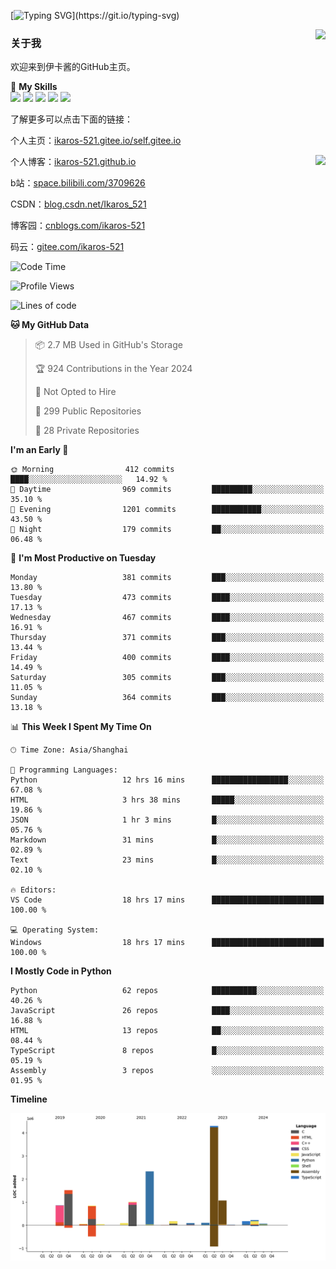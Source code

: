 [![Typing SVG](https://readme-typing-svg.herokuapp.com?size=25&duration=3000&color=8C43EA&vCenter=true&width=200&height=40&lines=Hi+Welcome+%F0%9F%91%8B%F0%9F%8F%BB;I'm+Love丶伊卡洛斯~~)](https://git.io/typing-svg)

<a href="#">
  <img align="right" src="https://github-readme-stats.vercel.app/api?username=Ikaros-521&count_private=true&show_icons=true&bg_color=15,f2f7fd,E0EAFC" />
</a>

### 关于我

欢迎来到伊卡酱的GitHub主页。

🌟 **My Skills**  
![](https://img.shields.io/badge/-C-A8B9CC?style=flat-square&logo=C&logoColor=fff)
![](https://img.shields.io/badge/-Python-3776AB?style=flat-square&logo=Python&logoColor=fff)
![](https://img.shields.io/badge/-JavaScript-F7DF1E?style=flat-square&logo=JavaScript&logoColor=fff)
![](https://img.shields.io/badge/-C++-00599C?style=flat-square&logo=Cpp&logoColor=fff)
![](https://img.shields.io/badge/-Linux-000000?style=flat-square&logo=Linux&logoColor=fff)

了解更多可以点击下面的链接：  

个人主页：[ikaros-521.gitee.io/self.gitee.io](https://ikaros-521.gitee.io/self.gitee.io/)  

<img align='right' src="https://github.com/Ikaros-521/Ikaros-521/assets/40910637/3a5e50bc-91dc-4aa5-b7a0-8b27ad1c2b33" height="330">

个人博客：[ikaros-521.github.io](https://ikaros-521.github.io/)  

b站：[space.bilibili.com/3709626](https://space.bilibili.com/3709626)  

CSDN：[blog.csdn.net/Ikaros_521](https://blog.csdn.net/Ikaros_521)  

博客园：[cnblogs.com/ikaros-521](https://www.cnblogs.com/ikaros-521)  

码云：[gitee.com/ikaros-521](https://gitee.com/ikaros-521)  


<!--START_SECTION:waka-->
![Code Time](http://img.shields.io/badge/Code%20Time-1%2C716%20hrs%2032%20mins-blue)

![Profile Views](http://img.shields.io/badge/Profile%20Views-13-blue)

![Lines of code](https://img.shields.io/badge/From%20Hello%20World%20I%27ve%20Written-12.9%20million%20lines%20of%20code-blue)

**🐱 My GitHub Data** 

> 📦 2.7 MB Used in GitHub's Storage 
 > 
> 🏆 924 Contributions in the Year 2024
 > 
> 🚫 Not Opted to Hire
 > 
> 📜 299 Public Repositories 
 > 
> 🔑 28 Private Repositories 
 > 
**I'm an Early 🐤** 

```text
🌞 Morning                412 commits         ████░░░░░░░░░░░░░░░░░░░░░   14.92 % 
🌆 Daytime                969 commits         █████████░░░░░░░░░░░░░░░░   35.10 % 
🌃 Evening                1201 commits        ███████████░░░░░░░░░░░░░░   43.50 % 
🌙 Night                  179 commits         ██░░░░░░░░░░░░░░░░░░░░░░░   06.48 % 
```
📅 **I'm Most Productive on Tuesday** 

```text
Monday                   381 commits         ███░░░░░░░░░░░░░░░░░░░░░░   13.80 % 
Tuesday                  473 commits         ████░░░░░░░░░░░░░░░░░░░░░   17.13 % 
Wednesday                467 commits         ████░░░░░░░░░░░░░░░░░░░░░   16.91 % 
Thursday                 371 commits         ███░░░░░░░░░░░░░░░░░░░░░░   13.44 % 
Friday                   400 commits         ████░░░░░░░░░░░░░░░░░░░░░   14.49 % 
Saturday                 305 commits         ███░░░░░░░░░░░░░░░░░░░░░░   11.05 % 
Sunday                   364 commits         ███░░░░░░░░░░░░░░░░░░░░░░   13.18 % 
```


📊 **This Week I Spent My Time On** 

```text
🕑︎ Time Zone: Asia/Shanghai

💬 Programming Languages: 
Python                   12 hrs 16 mins      █████████████████░░░░░░░░   67.08 % 
HTML                     3 hrs 38 mins       █████░░░░░░░░░░░░░░░░░░░░   19.86 % 
JSON                     1 hr 3 mins         █░░░░░░░░░░░░░░░░░░░░░░░░   05.76 % 
Markdown                 31 mins             █░░░░░░░░░░░░░░░░░░░░░░░░   02.89 % 
Text                     23 mins             █░░░░░░░░░░░░░░░░░░░░░░░░   02.10 % 

🔥 Editors: 
VS Code                  18 hrs 17 mins      █████████████████████████   100.00 % 

💻 Operating System: 
Windows                  18 hrs 17 mins      █████████████████████████   100.00 % 
```

**I Mostly Code in Python** 

```text
Python                   62 repos            ██████████░░░░░░░░░░░░░░░   40.26 % 
JavaScript               26 repos            ████░░░░░░░░░░░░░░░░░░░░░   16.88 % 
HTML                     13 repos            ██░░░░░░░░░░░░░░░░░░░░░░░   08.44 % 
TypeScript               8 repos             █░░░░░░░░░░░░░░░░░░░░░░░░   05.19 % 
Assembly                 3 repos             ░░░░░░░░░░░░░░░░░░░░░░░░░   01.95 % 
```



**Timeline**

![Lines of Code chart](https://raw.githubusercontent.com/Ikaros-521/Ikaros-521/main/assets/bar_graph.png)


<!--END_SECTION:waka-->


<!--
**Ikaros-521/Ikaros-521** is a ✨ _special_ ✨ repository because its `README.md` (this file) appears on your GitHub profile.

Here are some ideas to get you started:

- 🔭 I’m currently working on ...
- 🌱 I’m currently learning ...
- 👯 I’m looking to collaborate on ...
- 🤔 I’m looking for help with ...
- 💬 Ask me about ...
- 📫 How to reach me: ...
- 😄 Pronouns: ...
- ⚡ Fun fact: ...
-->
